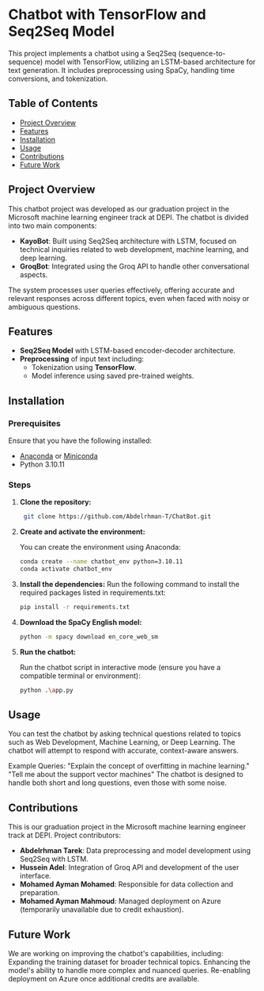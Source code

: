 # Chatbot with TensorFlow and Seq2Seq Model

This project implements a chatbot using a Seq2Seq (sequence-to-sequence) model with TensorFlow, utilizing an LSTM-based architecture for text generation. It includes preprocessing using SpaCy, handling time conversions, and tokenization.

## Table of Contents

- [Project Overview](#project-overview)
- [Features](#features)
- [Installation](#installation)
- [Usage](#usage)
- [Contributions](#contributions)
- [Future Work](#future-work)


## Project Overview

This chatbot project was developed as our graduation project in the Microsoft machine learning engineer track at DEPI. The chatbot is divided into two main components:
- **KayoBot**: Built using Seq2Seq architecture with LSTM, focused on technical inquiries related to web development, machine learning, and deep learning.
- **GroqBot**: Integrated using the Groq API to handle other conversational aspects.

The system processes user queries effectively, offering accurate and relevant responses across different topics, even when faced with noisy or ambiguous questions.

## Features
- **Seq2Seq Model** with LSTM-based encoder-decoder architecture.
- **Preprocessing** of input text including:
  - Tokenization using **TensorFlow**.
  - Model inference using saved pre-trained weights.


## Installation

### Prerequisites
Ensure that you have the following installed:
- [Anaconda](https://www.anaconda.com/products/distribution) or [Miniconda](https://docs.conda.io/en/latest/miniconda.html)
- Python 3.10.11

### Steps

1. **Clone the repository:**

   ```bash
    git clone https://github.com/Abdelrhman-T/ChatBot.git


2. **Create and activate the environment:**

    You can create the environment using Anaconda:

    ```bash
    conda create --name chatbot_env python=3.10.11
    conda activate chatbot_env


3. **Install the dependencies:**
    Run the following command to install the required packages listed in requirements.txt:

    ```bash
    pip install -r requirements.txt

3. **Download the SpaCy English model:**
    ```bash
    python -m spacy download en_core_web_sm


4. **Run the chatbot:**

    Run the chatbot script in interactive mode (ensure you have a compatible terminal or environment):

    ```bash
    python .\app.py


## Usage
You can test the chatbot by asking technical questions related to topics such as Web Development, Machine Learning, or Deep Learning. The chatbot will attempt to respond with accurate, context-aware answers.

Example Queries:
"Explain the concept of overfitting in machine learning."
"Tell me about the support vector machines"
The chatbot is designed to handle both short and long questions, even those with some noise.


## Contributions
This is our graduation project in the Microsoft machine learning engineer track at DEPI.
Project contributors:
- **Abdelrhman Tarek**: Data preprocessing and model development using Seq2Seq with LSTM.
- **Hussein Adel**: Integration of Groq API and development of the user interface.
- **Mohamed Ayman Mohamed**: Responsible for data collection and preparation.
- **Mohamed Ayman Mahmoud**: Managed deployment on Azure (temporarily unavailable due to credit exhaustion).


## Future Work
We are working on improving the chatbot's capabilities, including:
Expanding the training dataset for broader technical topics.
Enhancing the model's ability to handle more complex and nuanced queries.
Re-enabling deployment on Azure once additional credits are available.